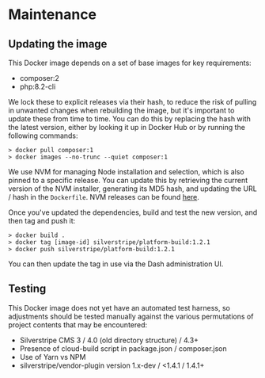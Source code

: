 # Maintenance

## Updating the image

This Docker image depends on a set of base images for key requirements:

- composer:2
- php:8.2-cli

We lock these to explicit releases via their hash, to reduce the risk of pulling
in unwanted changes when rebuilding the image, but it's important to update
these from time to time. You can do this by replacing the hash with the latest
version, either by looking it up in Docker Hub or by running the following
commands:

```
> docker pull composer:1
> docker images --no-trunc --quiet composer:1
```

We use NVM for managing Node installation and selection, which is also pinned to
a specific release. You can update this by retrieving the current version of the
NVM installer, generating its MD5 hash, and updating the URL / hash in the
`Dockerfile`. NVM releases can be found [here](https://github.com/nvm-sh/nvm/releases).

Once you've updated the dependencies, build and test the new version, and then
tag and push it:

```
> docker build .
> docker tag [image-id] silverstripe/platform-build:1.2.1
> docker push silverstripe/platform-build:1.2.1
```

You can then update the tag in use via the Dash administration UI.

## Testing

This Docker image does not yet have an automated test harness, so adjustments
should be tested manually against the various permutations of project contents
that may be encountered:

- Silverstripe CMS 3 / 4.0 (old directory structure) / 4.3+
- Presence of cloud-build script in package.json / composer.json
- Use of Yarn vs NPM
- silverstripe/vendor-plugin version 1.x-dev / <1.4.1 / 1.4.1+
